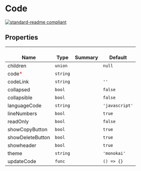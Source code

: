 # Code
  [![standard-readme compliant](https://img.shields.io/badge/standard--readme-OK-green.svg?style=flat-square)](https://github.com/RichardLitt/standard-readme)
  

  ## Properties
  | </br>Name | </br>Type | </br>Summary | </br>Default | 
| ---- | ---- | ---- | ---- |
| children | `union` |  | `null` |
| code<font color="red">*</font> | `string` |  |  |
| codeLink | `string` |  | `''` |
| collapsed | `bool` |  | `false` |
| collapsible | `bool` |  | `false` |
| languageCode | `string` |  | `'javascript'` |
| lineNumbers | `bool` |  | `true` |
| readOnly | `bool` |  | `false` |
| showCopyButton | `bool` |  | `true` |
| showDeleteButton | `bool` |  | `true` |
| showheader | `bool` |  | `true` |
| theme | `string` |  | `'monokai'` |
| updateCode | `func` |  | `() => {}` |